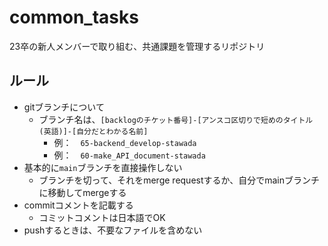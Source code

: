 # common_tasks
23卒の新人メンバーで取り組む、共通課題を管理するリポジトリ

## ルール
* gitブランチについて
    + ブランチ名は、`[backlogのチケット番号]-[アンスコ区切りで短めのタイトル(英語)]-[自分だとわかる名前]`
        - 例：　`65-backend_develop-stawada`
        - 例：　`60-make_API_document-stawada`
* 基本的に`main`ブランチを直接操作しない
    + ブランチを切って、それをmerge requestするか、自分でmainブランチに移動してmergeする
* commitコメントを記載する
    + コミットコメントは日本語でOK
* pushするときは、不要なファイルを含めない